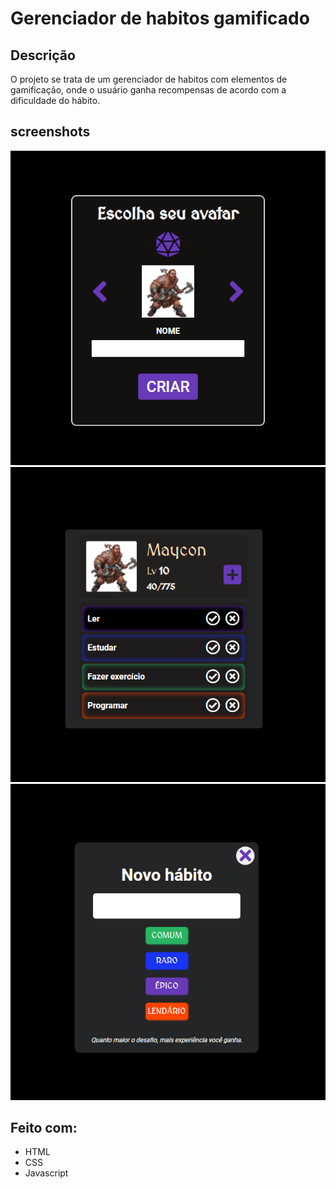 # Gerenciador de habitos gamificado

## Descrição 

O projeto se trata de um gerenciador de habitos com elementos de gamificação, onde o usuário ganha recompensas de acordo com a dificuldade do hábito.

## screenshots

![](screenshots/Screenshot_1.png)
![](screenshots/Screenshot_2.png)
![](screenshots/Screenshot_3.png)


## Feito com:
* HTML  
* CSS
* Javascript



  

